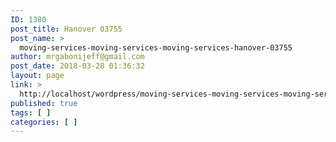 ```yaml
---
ID: 1380
post_title: Hanover 03755
post_name: >
  moving-services-moving-services-moving-services-hanover-03755
author: mrgabonijeff@gmail.com
post_date: 2018-03-28 01:36:32
layout: page
link: >
  http://localhost/wordpress/moving-services-moving-services-moving-services-hanover-03755/
published: true
tags: [ ]
categories: [ ]
---
```


